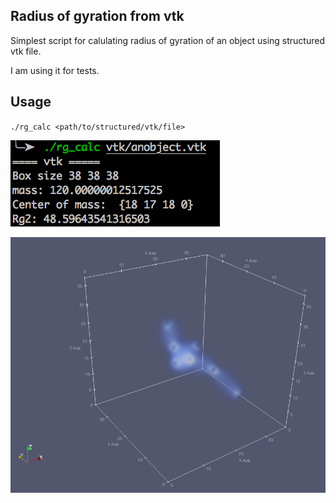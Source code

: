 ## Radius of gyration from vtk

Simplest script for calulating radius of gyration of an object using structured vtk file. 

I am using it for tests.

## Usage

`./rg_calc <path/to/structured/vtk/file>`

![Output](./fig/output.png)

![Anobject](./fig/anobject.png)




